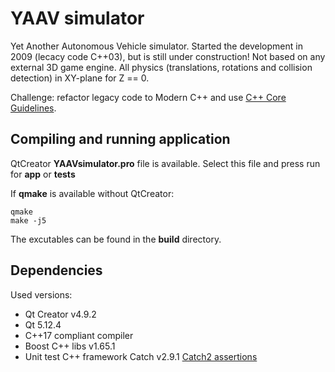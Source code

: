 # YAAV simulator

Yet Another Autonomous Vehicle simulator. Started the development in 2009 (lecacy code C++03), but is still under construction!
Not based on any external 3D game engine. All physics (translations, rotations and collision detection) in XY-plane for Z == 0.

Challenge: refactor legacy code to Modern C++ and use [C++ Core Guidelines](https://isocpp.github.io/CppCoreGuidelines/CppCoreGuidelines).

## Compiling and running application

QtCreator **YAAVsimulator.pro** file is available. Select this file and press run for **app** or **tests**

If **qmake** is available without QtCreator:

    qmake
    make -j5

The excutables can be found in the **build** directory.

## Dependencies

Used versions:
- Qt Creator v4.9.2
- Qt 5.12.4
- C++17 compliant compiler
- Boost C++ libs v1.65.1
- Unit test C++ framework Catch v2.9.1 [Catch2 assertions](https://github.com/catchorg/Catch2/blob/master/docs/assertions.md)
